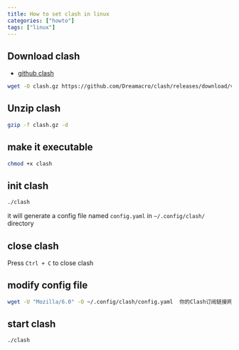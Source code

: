 ```yaml
---
title: How to set clash in linux
categories: ["howto"]
tags: ["linux"]
---
```


## Download clash

- [github clash](https://github.com/Dreamacro/clash/releases)

```sh
wget -O clash.gz https://github.com/Dreamacro/clash/releases/download/v1.16.0/clash-linux-amd64-v1.16.0.gz
```

## Unzip clash

```sh
gzip -f clash.gz -d
```

## make it executable

```sh
chmod +x clash
```

## init clash

```sh
./clash
```

it will generate a config file named `config.yaml` in `~/.config/clash/` directory

## close clash

Press `Ctrl + C` to close clash

## modify config file

```sh
wget -U "Mozilla/6.0" -O ~/.config/clash/config.yaml  你的Clash订阅链接网址
```

## start clash

```sh
./clash
```
